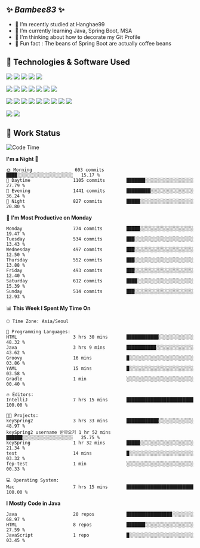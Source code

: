 ##  ✨ _Bambee83_ ✨ 

- 🔭 I’m recently studied at Hanghae99
- 🌱 I’m currently learning Java, Spring Boot, MSA
- 🤔 I'm thinking about how to decorate my Git Profile
- 🪹 Fun fact : The beans of Spring Boot are actually coffee beans 

<!-- - 💬 Ask me about ...
- 📫 How to reach me: ...
- 😄 Pronouns: ...
- 👯 I’m looking to collaborate on ...-->

## 🔧  Technologies & Software Used

<img src="https://img.shields.io/badge/Java-007396?style=flat-round&logo=OpenJDK&logoColor=white"/> <img src="https://img.shields.io/badge/Spring-6DB33F?style=flat-round&logo=spring&logoColor=white"/>   <img src="https://img.shields.io/badge/SpringBoot-6DB33F?style=flat-round&logo=springboot&logoColor=white"/>  <img src="https://img.shields.io/badge/SpringSecurity-6DB33F?style=flat-round&logo=SpringSecurity&logoColor=white"/>   <img src="https://img.shields.io/badge/JSON Web Token-000000?style=flat-round&logo=JSON Web Tokens&logoColor=white"/> 

<img src="https://img.shields.io/badge/github-181717?style=flat-round&logo=github&logoColor=white"/> <img src="https://img.shields.io/badge/git-F05032?style=flat-round&logo=git&logoColor=white"/> <img src="https://img.shields.io/badge/githubactions-2088FF?style=flat-round&logo=githubactions&logoColor=white"/>  <img src="https://img.shields.io/badge/Gradle-02303A?style=flat-round&logo=Gradle&logoColor=white"/>  <img src="https://img.shields.io/badge/IntelliJIDEA-000000?style=flat-round&logo=IntelliJIDEA&logoColor=white"/>  <img src="https://img.shields.io/badge/Postman-FF6C37?style=flat-round&logo=Postman&logoColor=white"/>  <img src="https://img.shields.io/badge/Sourcetree-0052CC?style=flat-round&logo=Sourcetree&logoColor=white"/>

<img src="https://img.shields.io/badge/AmazonS3-569A31?style=flat-round&logo=AmazonS3&logoColor=white"/>  <img src="https://img.shields.io/badge/AmazonEC2-FF9900?style=flat-round&logo=AmazonEC2&logoColor=white"/>  <img src="https://img.shields.io/badge/AmazonRDS-527FFF?style=flat-round&logo=AmazonRDS&logoColor=white"/>  <img src="https://img.shields.io/badge/MySQL-4479A1?style=flat-round&logo=MySQL&logoColor=white"/>  <img src="https://img.shields.io/badge/MongoDB-47A248?style=flat-round&logo=MongoDB&logoColor=white"/> <img src="https://img.shields.io/badge/Ubuntu-E95420?style=flat-round&logo=Ubuntu&logoColor=white"/> <img src="https://img.shields.io/badge/FileZilla-BF0000?style=flat-round&logo=filezilla&logoColor=white"/> <img src="https://img.shields.io/badge/Notion-000000?style=flat-round&logo=Notion&logoColor=white"/> <img src="https://img.shields.io/badge/Slack-F06A6A?style=flat-round&logo=slack&logoColor=white"/>

<img src="https://img.shields.io/badge/AmazonCloudfront-3693F3?style=flat-round&logo=iCloud&logoColor=white"/> <img src="https://img.shields.io/badge/ApacheJMeter-D22128?style=flat-round&logo=apachejmeter&logoColor=white"/> 
 
<!-- Markdown lang
[![Bambee83 Badge](https://img.shields.io/badge/Bambee83'blog-4A154B.svg?&style=for-the-badge&logo=Bloglovin&link=https://blog.naver.com/bambee83)](https://blog.naver.com/bambee83)
## 🚀  GitHub stats & Top Langs
[![Bambee83's GitHub stats-Dark](https://github-readme-stats.vercel.app/api?username=bambee83&show_icons=true&theme=dark#gh-dark-mode-only)]((https://github.com/bambee83/github-readme-stats#gh-dark-mode-only))
![Top Langs-Dark](https://github-readme-stats.vercel.app/api/top-langs/?username=bambee83&layout=compact&theme=dark#gh-dark-mode-only)
## 🐳   Project
[mini project - SeoulCulturePort](https://github.com/event-information)
[clone coding - Instaclone](https://github.com/instaclone8)
[final project - emotrak](https://github.com/EmoTrak)
[![bambee83's wakatime stats](https://github-readme-stats.vercel.app/api/wakatime?username=bambee83)]
 -->
## 🐳 Work Status
<!--START_SECTION:waka-->
![Code Time](http://img.shields.io/badge/Code%20Time-301%20hrs%2032%20mins-blue)

**I'm a Night 🦉** 

```text
🌞 Morning                603 commits         ████░░░░░░░░░░░░░░░░░░░░░   15.17 % 
🌆 Daytime                1105 commits        ███████░░░░░░░░░░░░░░░░░░   27.79 % 
🌃 Evening                1441 commits        █████████░░░░░░░░░░░░░░░░   36.24 % 
🌙 Night                  827 commits         █████░░░░░░░░░░░░░░░░░░░░   20.80 % 
```
📅 **I'm Most Productive on Monday** 

```text
Monday                   774 commits         █████░░░░░░░░░░░░░░░░░░░░   19.47 % 
Tuesday                  534 commits         ███░░░░░░░░░░░░░░░░░░░░░░   13.43 % 
Wednesday                497 commits         ███░░░░░░░░░░░░░░░░░░░░░░   12.50 % 
Thursday                 552 commits         ███░░░░░░░░░░░░░░░░░░░░░░   13.88 % 
Friday                   493 commits         ███░░░░░░░░░░░░░░░░░░░░░░   12.40 % 
Saturday                 612 commits         ████░░░░░░░░░░░░░░░░░░░░░   15.39 % 
Sunday                   514 commits         ███░░░░░░░░░░░░░░░░░░░░░░   12.93 % 
```


📊 **This Week I Spent My Time On** 

```text
🕑︎ Time Zone: Asia/Seoul

💬 Programming Languages: 
HTML                     3 hrs 30 mins       ████████████░░░░░░░░░░░░░   48.32 % 
Java                     3 hrs 9 mins        ███████████░░░░░░░░░░░░░░   43.62 % 
Groovy                   16 mins             █░░░░░░░░░░░░░░░░░░░░░░░░   03.86 % 
YAML                     15 mins             █░░░░░░░░░░░░░░░░░░░░░░░░   03.58 % 
Gradle                   1 min               ░░░░░░░░░░░░░░░░░░░░░░░░░   00.40 % 

🔥 Editors: 
IntelliJ                 7 hrs 15 mins       █████████████████████████   100.00 % 

🐱‍💻 Projects: 
keySpring2               3 hrs 33 mins       ████████████░░░░░░░░░░░░░   48.97 % 
keySpring2 username 받아오기 1 hr 52 mins        ██████░░░░░░░░░░░░░░░░░░░   25.75 % 
keySpring                1 hr 32 mins        █████░░░░░░░░░░░░░░░░░░░░   21.34 % 
test                     14 mins             █░░░░░░░░░░░░░░░░░░░░░░░░   03.32 % 
fep-test                 1 min               ░░░░░░░░░░░░░░░░░░░░░░░░░   00.33 % 

💻 Operating System: 
Mac                      7 hrs 15 mins       █████████████████████████   100.00 % 
```

**I Mostly Code in Java** 

```text
Java                     20 repos            █████████████████░░░░░░░░   68.97 % 
HTML                     8 repos             ███████░░░░░░░░░░░░░░░░░░   27.59 % 
JavaScript               1 repo              █░░░░░░░░░░░░░░░░░░░░░░░░   03.45 % 
```




<!--END_SECTION:waka-->
